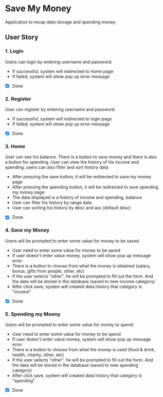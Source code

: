 # Save My Money

Application to recap data storage and spending money.

## User Story

### 1. Login
  Users can login by entering username and password.
  * If successful, system will redirected to home page
  * If failed, system will show pop up error message
  - [x] Done

### 2. Register
  User can register by entering username  and password.
  * If successful, system will redirected to login page
  * If failed, system will show pop up error message
  - [x] Done

### 3. Home
  User can see his balance. There is a button to save money and there is also a button for spending. User can view the history of his income and spending. users can also filter and sort history data
  * After pressing the save button, it will be redirected to save my money page
  * After pressing the spending button, it will be redirected to save spending my money page
  * The data displayed is a history of income and spending, balance
  * User can filter his history by range date
  * User can sorting his history by desc and asc (default desc)
  - [x] Done

### 4. Save my Money
  Users will be prompted to enter some value for money to be saved.
  * User need to enter some value for money to be saved
  * If user doesn't enter value money, system will show pop up message error
  * There is a button to choose from what the money is obtained (salary, bonus, gifts from people, other, etc)
  * If the user selects "other", he will be prompted to fill out the form. And the data will be stored in the database (saved to new income category)
  * After click save, system will created data history that category is "income"
  - [x] Done

### 5. Spending my Moeny
  Users will be prompted to enter some value for money to spend.
  * User need to enter some value for money to be spend
  * If user doesn't enter value money, system will show pop up message error
  * There is a button to choose from what the money is used (food & drink, health, charity, other, etc)
  * If the user selects "other", he will be prompted to fill out the form. And the data will be stored in the database (saved to new spending category)
  * After click save, system will created data history that category is "spending"
  - [x] Done
